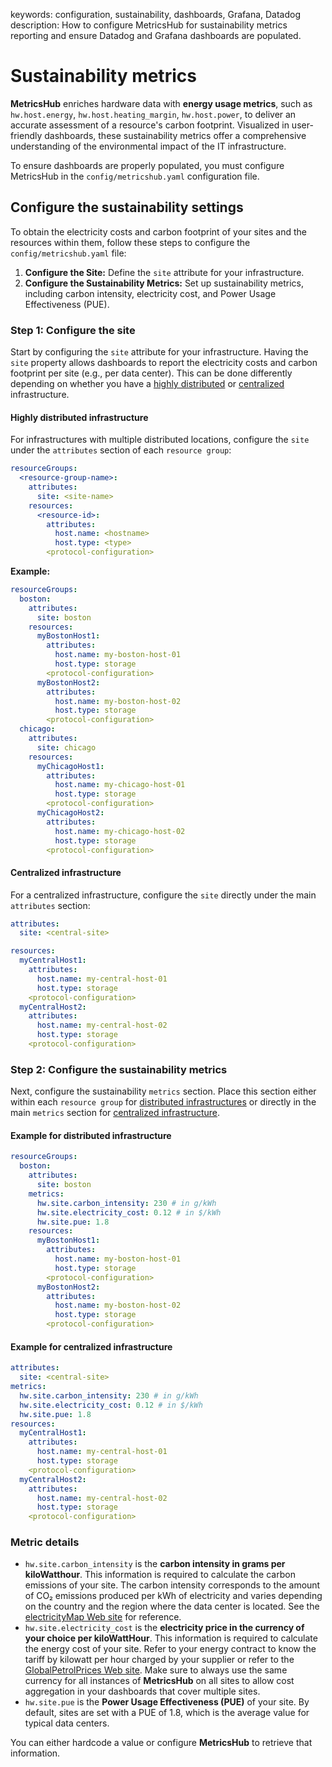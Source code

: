 keywords: configuration, sustainability, dashboards, Grafana, Datadog
description: How to configure MetricsHub for sustainability metrics reporting and ensure Datadog and Grafana dashboards are populated.

# Sustainability metrics

<!-- MACRO{toc|fromDepth=1|toDepth=3|id=toc} -->

**MetricsHub** enriches hardware data with **energy usage metrics**, such as `hw.host.energy`, `hw.host.heating_margin`, `hw.host.power`, to deliver an accurate assessment of a resource's carbon footprint. Visualized in user-friendly dashboards, these sustainability metrics offer a comprehensive understanding of the environmental impact of the IT infrastructure.

To ensure dashboards are properly populated, you must configure MetricsHub in the `config/metricshub.yaml` configuration file.

## Configure the sustainability settings

To obtain the electricity costs and carbon footprint of your sites and the resources within them, follow these steps to configure the `config/metricshub.yaml` file:

1. **Configure the Site:** Define the `site` attribute for your infrastructure.
2. **Configure the Sustainability Metrics:** Set up sustainability metrics, including carbon intensity, electricity cost, and Power Usage Effectiveness (PUE).

### Step 1: Configure the site

Start by configuring the `site` attribute for your infrastructure. Having the `site` property allows dashboards to report the electricity costs and carbon footprint per site (e.g., per data center). This can be done differently depending on whether you have a [highly distributed](../configuration/configure-monitoring.md#highly-distributed-infrastructure) or [centralized](../configuration/configure-monitoring.md#centralized-infrastructure) infrastructure.

#### Highly distributed infrastructure

For infrastructures with multiple distributed locations, configure the `site` under the `attributes` section of each `resource group`:

```yaml
resourceGroups:
  <resource-group-name>:
    attributes:
      site: <site-name>
    resources:
      <resource-id>:
        attributes:
          host.name: <hostname>
          host.type: <type>
        <protocol-configuration>
```

**Example:**

```yaml
resourceGroups:
  boston:
    attributes:
      site: boston
    resources:
      myBostonHost1:
        attributes:
          host.name: my-boston-host-01
          host.type: storage
        <protocol-configuration>
      myBostonHost2:
        attributes:
          host.name: my-boston-host-02
          host.type: storage
        <protocol-configuration>
  chicago:
    attributes:
      site: chicago
    resources:
      myChicagoHost1:
        attributes:
          host.name: my-chicago-host-01
          host.type: storage
        <protocol-configuration>
      myChicagoHost2:
        attributes:
          host.name: my-chicago-host-02
          host.type: storage
        <protocol-configuration>
```

#### Centralized infrastructure

For a centralized infrastructure, configure the `site` directly under the main `attributes` section:

```yaml
attributes:
  site: <central-site>

resources:
  myCentralHost1:
    attributes:
      host.name: my-central-host-01
      host.type: storage
    <protocol-configuration>
  myCentralHost2:
    attributes:
      host.name: my-central-host-02
      host.type: storage
    <protocol-configuration>

```

### Step 2: Configure the sustainability metrics

Next, configure the sustainability `metrics` section. Place this section either within each `resource group` for [distributed infrastructures](../configuration/configure-monitoring.md#highly-distributed-infrastructure) or directly in the main `metrics` section for [centralized infrastructure](../configuration/configure-monitoring.md#centralized-infrastructure).

#### Example for distributed infrastructure

```yaml
resourceGroups:
  boston:
    attributes:
      site: boston
    metrics:
      hw.site.carbon_intensity: 230 # in g/kWh
      hw.site.electricity_cost: 0.12 # in $/kWh
      hw.site.pue: 1.8
    resources:
      myBostonHost1:
        attributes:
          host.name: my-boston-host-01
          host.type: storage
        <protocol-configuration>
      myBostonHost2:
        attributes:
          host.name: my-boston-host-02
          host.type: storage
        <protocol-configuration>
```

#### Example for centralized infrastructure

```yaml
attributes:
  site: <central-site>
metrics:
  hw.site.carbon_intensity: 230 # in g/kWh
  hw.site.electricity_cost: 0.12 # in $/kWh
  hw.site.pue: 1.8
resources:
  myCentralHost1:
    attributes:
      host.name: my-central-host-01
      host.type: storage
    <protocol-configuration>
  myCentralHost2:
    attributes:
      host.name: my-central-host-02
      host.type: storage
    <protocol-configuration>
```

### Metric details

* `hw.site.carbon_intensity` is the **carbon intensity in grams per kiloWatthour**. This information is required to calculate the carbon emissions of your site. The carbon intensity corresponds to the amount of CO₂ emissions produced per kWh of electricity and varies depending on the country and the region where the data center is located. See the [electricityMap Web site](https://app.electricitymap.org/map) for reference.
* `hw.site.electricity_cost` is the **electricity price in the currency of your choice per kiloWattHour**. This information is required to calculate the energy cost of your site. Refer to your energy contract to know the tariff by kilowatt per hour charged by your supplier or refer to the [GlobalPetrolPrices Web site](https://www.globalpetrolprices.com/electricity_prices/). Make sure to always use the same currency for all instances of **MetricsHub** on all sites to allow cost aggregation in your dashboards that cover multiple sites.
* `hw.site.pue` is the **Power Usage Effectiveness (PUE)** of your site. By default, sites are set with a PUE of 1.8, which is the average value for typical data centers.

You can either hardcode a value or configure **MetricsHub** to retrieve that information.
